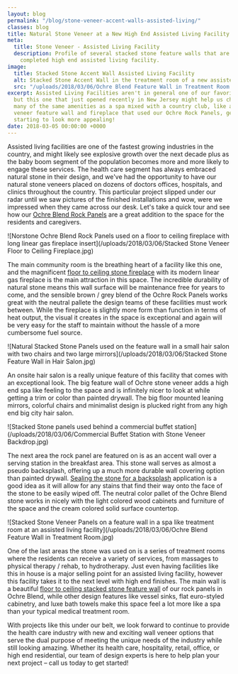 ```yaml
---
layout: blog
permalink: "/blog/stone-veneer-accent-walls-assisted-living/"
classes: blog
title: Natural Stone Veneer at a New High End Assisted Living Facility
meta:
  title: Stone Veneer - Assisted Living Facility
  description: Profile of several stacked stone feature walls that are part of a recently
    completed high end assisted living facility.
image:
  title: Stacked Stone Accent Wall Assisted Living Facility
  alt: Stacked Stone Accent Wall in the treatment room of a new assisted living facility
  src: "/uploads/2018/03/06/Ochre Blend Feature Wall in Treatment Room.jpg"
excerpt: Assisted Living Facilities aren't in general one of our favorite places,
  but this one that just opened recently in New Jersey might help us change our mind.  With
  many of the same amenities as a spa mixed with a country club, like a sweet stone
  veneer feature wall and fireplace that used our Ochre Rock Panels, getting old is
  starting to look more appealing!
date: 2018-03-05 00:00:00 +0000
---
```

Assisted living facilities are one of the fastest growing industries in the country, and might likely see explosive growth over the next decade plus as the baby boom segment of the population becomes more and more likely to engage these services.  The health care segment has always embraced natural stone in their design, and we've had the opportunity to have our natural stone veneers placed on dozens of doctors offices, hospitals, and clinics throughout the country.  This particular project slipped under our radar until we saw pictures of the finished installations and wow, were we impressed when they came across our desk.  Let's take a quick tour and see how our [Ochre Blend Rock Panels](https://www.norstoneusa.com/products/rock-panels/ochre/) are a great addition to the space for the residents and caregivers.

![Norstone Ochre Blend Rock Panels used on a floor to ceiling fireplace with long linear gas fireplace insert](/uploads/2018/03/06/Stacked Stone Veneer Floor to Ceiling Fireplace.jpg)

The main community room is the breathing heart of a facility like this one, and the magnificent [floor to ceiling stone fireplace](https://www.norstoneusa.com/blog/top-5-stone-fireplaces-2017/) with its modern linear gas fireplace is the main attraction in this space.  The incredible durability of natural stone means this wall surface will be maintenance free for years to come, and the sensible brown / grey blend of the Ochre Rock Panels works great with the neutral pallete the design teams of these facilities must work between.  While the fireplace is slightly more form than function in terms of heat output, the visual it creates in the space is exceptional and again will be very easy for the staff to maintain without the hassle of a more cumbersome fuel source.

![Natural Stacked Stone Panels used on the feature wall in a small hair salon with two chairs and two large mirrors](/uploads/2018/03/06/Stacked Stone Feature Wall in Hair Salon.jpg)

An onsite hair salon is a really unique feature of this facility that comes with an exceptional look.  The big feature wall of Ochre stone veneer adds a high end spa like feeling to the space and is infinitely nicer to look at while getting a trim or color than painted drywall.  The big floor mounted leaning mirrors, colorful chairs and minimalist design is plucked right from any high end big city hair salon.

![Stacked Stone panels used behind a commercial buffet station](/uploads/2018/03/06/Commercial Buffet Station with Stone Veneer Backdrop.jpg)

The next area the rock panel are featured on is as an accent wall over a serving station in the breakfast area.  This stone wall serves as almost a pseudo backsplash, offering up a much more durable wall covering option than painted drywall.  [Sealing the stone for a backsplash](https://www.norstoneusa.com/blog/how-to-seal-stacked-stone/) application is a good idea as it will allow for any stains that find their way onto the face of the stone to be easily wiped off.  The neutral color pallet of the Ochre Blend stone works in nicely with the light colored wood cabinets and furniture of the space and the cream colored solid surface countertop.

![Stacked Stone Veneer Panels on a feature wall in a spa like treatment room at an assisted living facility](/uploads/2018/03/06/Ochre Blend Feature Wall in Treatment Room.jpg)

One of the last areas the stone was used on is a series of treatment rooms where the residents can receive a variety of services, from massages to physical therapy / rehab, to hydrotherapy.  Just even having facilities like this in house is a major selling point for an assisted living facility, however this facility takes it to the next level with high end finishes.  The main wall is a beautiful [floor to ceiling stacked stone feature wall](https://www.norstoneusa.com/gallery/application/natural-stone-feature-walls/) of our rock panels in Ochre Blend, while other design features like vessel sinks, flat euro-styled cabinetry, and luxe bath towels make this space feel a lot more like a spa than your typical medical treatment room.

With projects like this under our belt, we look forward to continue to provide the health care industry with new and exciting wall veneer options that serve the dual purpose of meeting the unique needs of the industry while still looking amazing.  Whether its health care, hospitality, retail, office, or high end residential, our team of design experts is here to help plan your next project – call us today to get started!